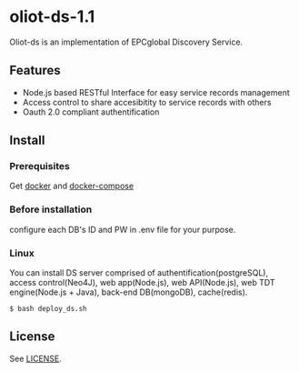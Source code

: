 # oliot-ds-1.1
Oliot-ds is an implementation of EPCglobal Discovery Service.

## Features
* Node.js based RESTful Interface for easy service records management
* Access control to share accesibitity to service records with others
* Oauth 2.0 compliant authentification 

## Install
### Prerequisites
Get [docker](https://docs.docker.com/engine/installation/linux/ubuntu/) and [docker-compose](https://docs.docker.com/compose/install/)
### Before installation
configure each DB's ID and PW in .env file for your purpose.
### Linux
You can install DS server comprised of authentification(postgreSQL), access control(Neo4J), web app(Node.js), web API(Node.js), web TDT engine(Node.js + Java), back-end DB(mongoDB), cache(redis).
```shell
$ bash deploy_ds.sh
```

## License
See [LICENSE](LICENSE).
